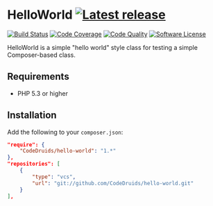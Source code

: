 # HelloWorld [![Latest release](http://img.shields.io/github/release/CodeDruids/hello-world.svg)](https://github.com/CodeDruids/hello-world/releases)

[![Build Status](https://img.shields.io/travis/CodeDruids/hello-world/master.svg)](https://travis-ci.org/CodeDruids/hello-world)
[![Code Coverage](https://img.shields.io/scrutinizer/coverage/g/CodeDruids/hello-world.svg)](https://scrutinizer-ci.com/g/CodeDruids/hello-world/)
[![Code Quality](https://img.shields.io/scrutinizer/g/CodeDruids/hello-world.svg)](https://scrutinizer-ci.com/g/CodeDruids/hello-world/)
[![Software License](https://img.shields.io/badge/license-MIT-blue.svg)](LICENSE)

HelloWorld is a simple "hello world" style class for testing a simple Composer-based class.

## Requirements

* PHP 5.3 or higher

## Installation

Add the following to your `composer.json`:

```json
"require": {
	"CodeDruids/hello-world": "1.*"
},
"repositories": [
	{
		"type": "vcs",
		"url": "git://github.com/CodeDruids/hello-world.git"
	}
],
```